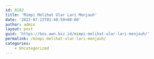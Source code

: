 ```yaml
---
id: 8182
title: 'Mimpi Melihat Ular Lari Menjauh'
date: '2022-07-23T01:40:59+00:00'
author: admin
layout: post
guid: 'https://bos.awn.biz.id/mimpi-melihat-ular-lari-menjauh/'
permalink: /mimpi-melihat-ular-lari-menjauh/
categories:
    - Uncategorized
---
```


